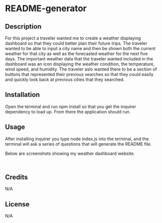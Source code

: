# README-generator

## Description

For this project a traveler wanted me to create a weather displaying dashboard so that they could better plan their future trips. The traveler wanted to be able to input a city name and then be shown both the current weather for that city as well as the forecasted weather for the next five days. The important weather data that the traveler wanted included in the dashboard was an icon displaying the weather condition, the temperature, wind speed, and humidity. The traveler aslo wanted there to be a section of buttons that represented their previous searches so that they could easily and quickly look back at previous cities that they searched.

## Installation

Open the terminal and run npm install so that you get the inquirer dependency to load up. From there the application should run.

## Usage

After installing inquirer you type node index.js into the terminal, and the terminal will ask a series of questions that will generate the README file.

Below are screenshots showing my weather dashboard website.

![]()

![]()

## Credits

N/A

## License

N/A
